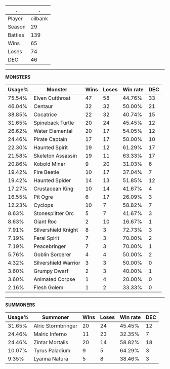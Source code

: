 .|.
|-|-
Player|oilbank
Season|29
Battles|139
Wins|65
Loses|74
DEC|46

---
**MONSTERS**

Usage%|Monster|Wins|Loses|Win rate|DEC|
-|-|-|-|-|-|
75.54%|Elven Cutthroat|47|58|44.76%|33|
46.04%|Centaur|32|32|50.00%|21|
38.85%|Cocatrice|22|32|40.74%|15|
31.65%|Spineback Turtle|20|24|45.45%|12|
26.62%|Water Elemental|20|17|54.05%|12|
24.46%|Pirate Captain|17|17|50.00%|10|
22.30%|Haunted Spirit|19|12|61.29%|17|
21.58%|Skeleton Assassin|19|11|63.33%|17|
20.86%|Kobold Miner|9|20|31.03%|6|
19.42%|Fire Beetle|10|17|37.04%|7|
19.42%|Haunted Spider|14|13|51.85%|12|
17.27%|Crustacean King|10|14|41.67%|4|
16.55%|Pit Ogre|6|17|26.09%|3|
12.23%|Cyclops|10|7|58.82%|7|
8.63%|Stonesplitter Orc|5|7|41.67%|3|
8.63%|Giant Roc|2|10|16.67%|1|
7.91%|Silvershield Knight|8|3|72.73%|3|
7.19%|Feral Spirit|7|3|70.00%|2|
7.19%|Peacebringer|7|3|70.00%|1|
5.76%|Goblin Sorcerer|4|4|50.00%|2|
4.32%|Silvershield Warrior|3|3|50.00%|0|
3.60%|Grumpy Dwarf|2|3|40.00%|1|
3.60%|Animated Corpse|1|4|20.00%|0|
2.16%|Flesh Golem|1|2|33.33%|0|

---
**SUMMONERS**

Usage%|Summoner|Wins|Loses|Win rate|DEC|
-|-|-|-|-|-|
31.65%|Alric Stormbringer|20|24|45.45%|12|
24.46%|Malric Inferno|11|23|32.35%|7|
24.46%|Zintar Mortalis|20|14|58.82%|18|
10.07%|Tyrus Paladium|9|5|64.29%|3|
9.35%|Lyanna Natura|5|8|38.46%|3|
